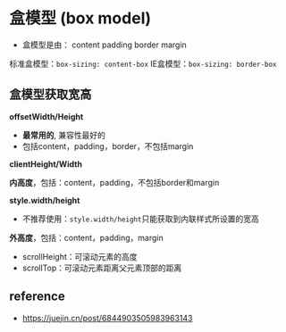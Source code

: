 # 盒模型 (box model)

- 盒模型是由： content padding border margin

标准盒模型：`box-sizing: content-box`
IE盒模型：`box-sizing: border-box`

## 盒模型获取宽高

**offsetWidth/Height**

- **最常用的**, 兼容性最好的
- 包括content，padding，border，不包括margin

**clientHeight/Width**

**内高度**，包括：content，padding，不包括border和margin

**style.width/height**

- 不推荐使用：`style.width/height`只能获取到内联样式所设置的宽高

**外高度**，包括：content，padding，margin

- scrollHeight：可滚动元素的高度
- scrollTop：可滚动元素距离父元素顶部的距离

## reference

- https://juejin.cn/post/6844903505983963143